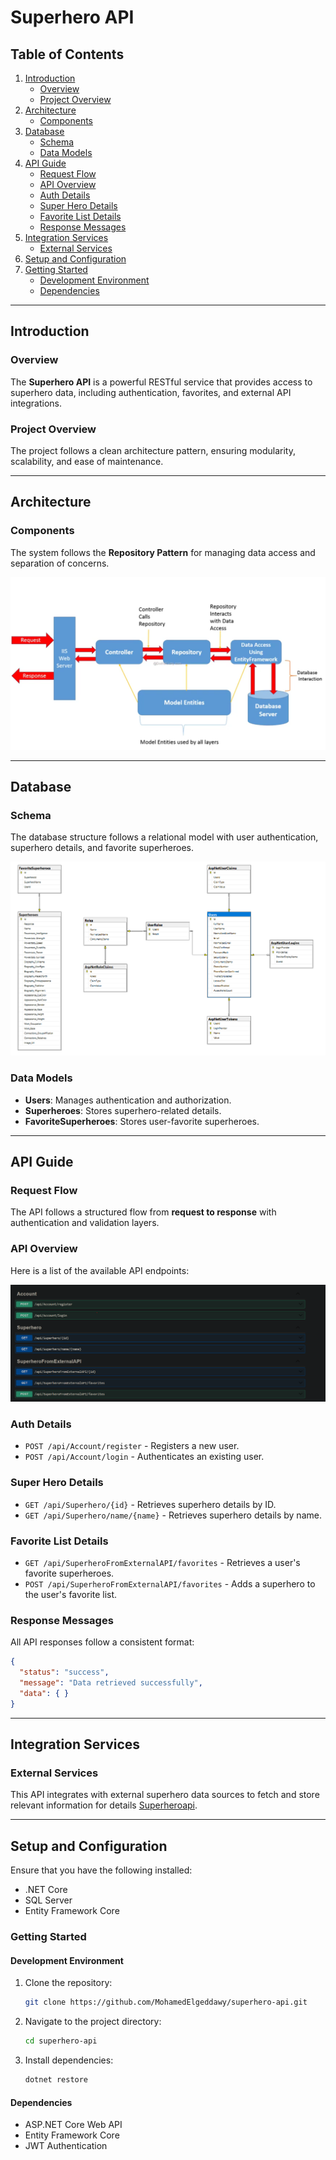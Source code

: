 # Superhero API

## Table of Contents
1. [Introduction](#introduction)
   - [Overview](#overview)
   - [Project Overview](#project-overview)
2. [Architecture](#architecture)
   - [Components](#components)
3. [Database](#database)
   - [Schema](#schema)
   - [Data Models](#data-models)
4. [API Guide](#api-guide)
   - [Request Flow](#request-flow)
   - [API Overview](#api-overview)
   - [Auth Details](#auth-details)
   - [Super Hero Details](#super-hero-details)
   - [Favorite List Details](#favorite-list-details)
   - [Response Messages](#response-messages)
5. [Integration Services](#integration-services)
   - [External Services](#external-services)
6. [Setup and Configuration](#setup-and-configuration)
7. [Getting Started](#getting-started)
   - [Development Environment](#development-environment)
   - [Dependencies](#dependencies)

---

## Introduction

### Overview
The **Superhero API** is a powerful RESTful service that provides access to superhero data, including authentication, favorites, and external API integrations.

### Project Overview
The project follows a clean architecture pattern, ensuring modularity, scalability, and ease of maintenance.

---

## Architecture

### Components
The system follows the **Repository Pattern** for managing data access and separation of concerns.

![Repository Pattern](./README/RepositoryPattern.png)

---

## Database

### Schema
The database structure follows a relational model with user authentication, superhero details, and favorite superheroes.

![Database Schema](./README/DB_Shecma.PNG)

### Data Models
- **Users**: Manages authentication and authorization.
- **Superheroes**: Stores superhero-related details.
- **FavoriteSuperheroes**: Stores user-favorite superheroes.

---

## API Guide

### Request Flow
The API follows a structured flow from **request to response** with authentication and validation layers.

### API Overview
Here is a list of the available API endpoints:

![API Endpoints](./README/swagger.PNG)

### Auth Details
- `POST /api/Account/register` - Registers a new user.
- `POST /api/Account/login` - Authenticates an existing user.

### Super Hero Details
- `GET /api/Superhero/{id}` - Retrieves superhero details by ID.
- `GET /api/Superhero/name/{name}` - Retrieves superhero details by name.

### Favorite List Details
- `GET /api/SuperheroFromExternalAPI/favorites` - Retrieves a user's favorite superheroes.
- `POST /api/SuperheroFromExternalAPI/favorites` - Adds a superhero to the user's favorite list.

### Response Messages
All API responses follow a consistent format:
```json
{
  "status": "success",
  "message": "Data retrieved successfully",
  "data": { }
}
```

---

## Integration Services

### External Services
This API integrates with external superhero data sources to fetch and store relevant information
for details [Superheroapi](https://superheroapi.com/).


---

## Setup and Configuration
Ensure that you have the following installed:
- .NET Core
- SQL Server
- Entity Framework Core

### Getting Started

#### Development Environment
1. Clone the repository:
   ```sh
   git clone https://github.com/MohamedElgeddawy/superhero-api.git
   ```
2. Navigate to the project directory:
   ```sh
   cd superhero-api
   ```
3. Install dependencies:
   ```sh
   dotnet restore
   ```

#### Dependencies
- ASP.NET Core Web API
- Entity Framework Core
- JWT Authentication

